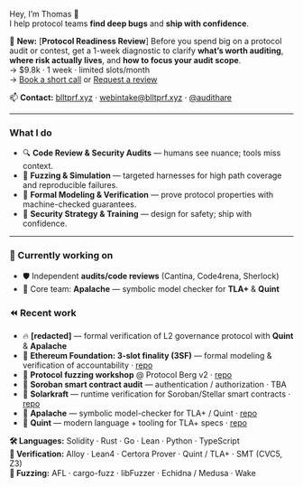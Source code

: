 Hey, I’m Thomas 👋  
I help protocol teams **find deep bugs** and **ship with confidence**.

🧾 **New:** [**Protocol Readiness Review**]
Before you spend big on a protocol audit or contest, get a 1-week diagnostic to clarify **what’s worth auditing**, **where risk actually lives**, and **how to focus your audit scope**.  
→ $9.8k · 1 week · limited slots/month  
→ [Book a short call](https://calendly.com/thpani/30min) or [Request a review](https://tally.so/r/3xgaWJ)

📫 **Contact:** [blltprf.xyz](https://blltprf.xyz) · webintake@blltprf.xyz · [@audithare](https://t.me/audithare)

---

### What I do
- 🔍 **Code Review & Security Audits** — humans see nuance; tools miss context.  
- 🧪 **Fuzzing & Simulation** — targeted harnesses for high path coverage and reproducible failures.  
- 📐 **Formal Modeling & Verification** — prove protocol properties with machine-checked guarantees.  
- 🧭 **Security Strategy & Training** — design for safety; ship with confidence.

---

### 🚂 Currently working on
- 🛡️ Independent **audits/code reviews** (Cantina, Code4rena, Sherlock)  
- 💙 Core team: **Apalache** — symbolic model checker for **TLA+** & **Quint**

### ⏪ Recent work
- 🔥 **[redacted]** — formal verification of L2 governance protocol with **Quint** & **Apalache**
- 🍩 **Ethereum Foundation: 3-slot finality (3SF)** — formal modeling & verification of accountability · [repo](https://github.com/freespek/ssf-mc)  
- 🧪 **Protocol fuzzing workshop** @ Protocol Berg v2 · [repo](https://github.com/thpani/fuzz-pb25)  
- 🚢 **Soroban smart contract audit** — authentication / authorization · TBA  
- 🌟 **Solarkraft** — runtime verification for Soroban/Stellar smart contracts · [repo](https://github.com/freespek/solarkraft)  
- 🎠 **Apalache** — symbolic model-checker for TLA+ / Quint · [repo](https://github.com/apalache-mc/apalache)  
- 🍭 **Quint** — modern language + tooling for TLA+ specs · [repo](https://github.com/informalsystems/quint)

**🛠️ Languages:** Solidity · Rust · Go · Lean · Python · TypeScript  
**📐 Verification:** Alloy · Lean4 · Certora Prover · Quint / TLA+ · SMT (CVC5, Z3)  
**🧪 Fuzzing:** AFL · cargo-fuzz · libFuzzer · Echidna / Medusa · Wake
